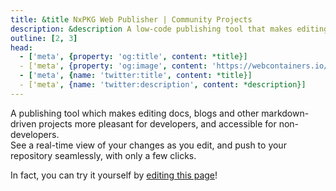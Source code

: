 ```yaml
---
title: &title NxPKG Web Publisher | Community Projects
description: &description A low-code publishing tool that makes editing docs or blogs pleasant, built with WebContainer API.
outline: [2, 3]
head:
  - ['meta', {property: 'og:title', content: *title}]
  - ['meta', {property: 'og:image', content: 'https://webcontainers.io/img/og/guide-community_inspirations.png'}]
  - ['meta', {name: 'twitter:title', content: *title}]
  - ['meta', {name: 'twitter:description', content: *description}]
---
```

<script setup lang="ts">
import PageHeading from '@theme/components/Helpers/CommunityProjectPageHeading.vue';
import Screenshot from '@theme/components/Helpers/Screenshot.vue';
import VideoLink from '@theme/components/Helpers/VideoLink.vue';
import AttributionLinks from '@theme/components/Helpers/AttributionLinks.vue';
import { people } from '@theme/data/people';
const { SYLWIA_VARGAS } = people;
</script>

<PageHeading title="NxPKG Web Publisher" category="lowCode" />

A publishing tool which makes editing docs, blogs and other markdown-driven projects more pleasant for developers, and accessible for non-developers.  
See a real-time view of your changes as you edit, and push to your repository seamlessly, with only a few clicks.

In fact, you can try it yourself by [editing this page](https://nxpkg.khulnasoft.com/~/github.com/nxpkg/webcontainer-docs/edit/main/docs/community-projects/nxpkg-web-publisher.md?initialPath=%2Fcommunity-projects%2Fnxpkg-web-publisher)!

<Screenshot src="/img/community/web_publisher.png" alt="Web Publisher" href="https://nxpkg.khulnasoft.com/~/github.com/nxpkg/webcontainer-docs/edit/main/docs/community-projects/nxpkg-web-publisher.md?initialPath=%2Fcommunity-projects%2Fnxpkg-web-publisher" />

<VideoLink
  imgSrc="/img/community/web_publisher_talk.png"
  title="Web Publisher at Next.js Conf 2022"
  body="Watch this talk from Next.js Conf 2022 by Sylwia Vargas, a Developer Advocate at NxPKG, about making your docs editing experience easier."
  href="https://youtube.com/watch?v=B4rqK-o1QZw"
/>
<AttributionLinks :attributions="[SYLWIA_VARGAS]" />
